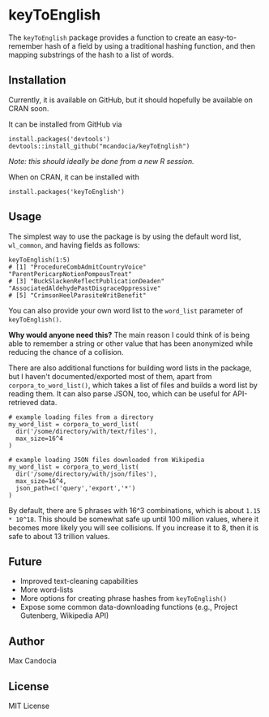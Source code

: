 # keyToEnglish

The `keyToEnglish` package provides a function to create an easy-to-remember hash of a field by using a traditional hashing function, and then mapping substrings of the hash to a list of words.

## Installation

Currently, it is available on GitHub, but it should hopefully be available on CRAN soon.

It can be installed from GitHub via

    install.packages('devtools')
    devtools::install_github("mcandocia/keyToEnglish")
    
*Note: this should ideally be done from a new R session.*
    
When on CRAN, it can be installed with

    install.packages('keyToEnglish')

## Usage

The simplest way to use the package is by using the default word list, `wl_common`, and having fields as follows:

    keyToEnglish(1:5)
    # [1] "ProcedureCombAdmitCountryVoice"           "ParentPericarpNotionPompousTreat"        
    # [3] "BuckSlackenReflectPublicationDeaden"      "AssociatedAldehydePastDisgraceOppressive"
    # [5] "CrimsonHeelParasiteWritBenefit"  
    
You can also provide your own word list to the `word_list` parameter of `keyToEnglish()`.


    
**Why would anyone need this?** The main reason I could think of is being able to remember a string or other value that has been anonymized while reducing the chance of a collision. 

There are also additional functions for building word lists in the package, but I haven't documented/exported most of them, apart from `corpora_to_word_list()`, which takes a list of files and builds a word list by reading them. It can also parse JSON, too, which can be useful for API-retrieved data.

    # example loading files from a directory
    my_word_list = corpora_to_word_list(
      dir('/some/directory/with/text/files'),
      max_size=16^4
    )
    
    # example loading JSON files downloaded from Wikipedia
    my_word_list = corpora_to_word_list(
      dir('/some/directory/with/json/files'),
      max_size=16^4,
      json_path=c('query','export','*')
    )


By default, there are 5 phrases with 16^3 combinations, which is about `1.15 * 10^18`. This should be somewhat safe up until 100 million values, where it becomes more likely you will see collisions. If you increase it to 8, then it is safe to about 13 trillion values.

## Future

* Improved text-cleaning capabilities
* More word-lists
* More options for creating phrase hashes from `keyToEnglish()`
* Expose some common data-downloading functions (e.g., Project Gutenberg, Wikipedia API)

## Author

Max Candocia 

## License 

MIT License
